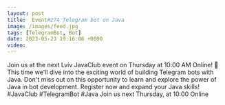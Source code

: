 ```yaml
---
layout: post
title:  Event#274 Telegram bot on Java
image: /images/feed.jpg
tags: [TelegramBot, Bot]
date: 2023-05-23 19:16:08 +0000
video: 
---
```


Join us at the next Lviv JavaClub event on Thursday at 10:00 AM Online! 🚀 This time we'll dive into the exciting world of building Telegram bots with Java. Don't miss out on this opportunity to learn and explore the power of Java in bot development. Register now and expand your Java skills! #JavaClub #TelegramBot #Java
Join us next Thursday, at 10:00 Online
